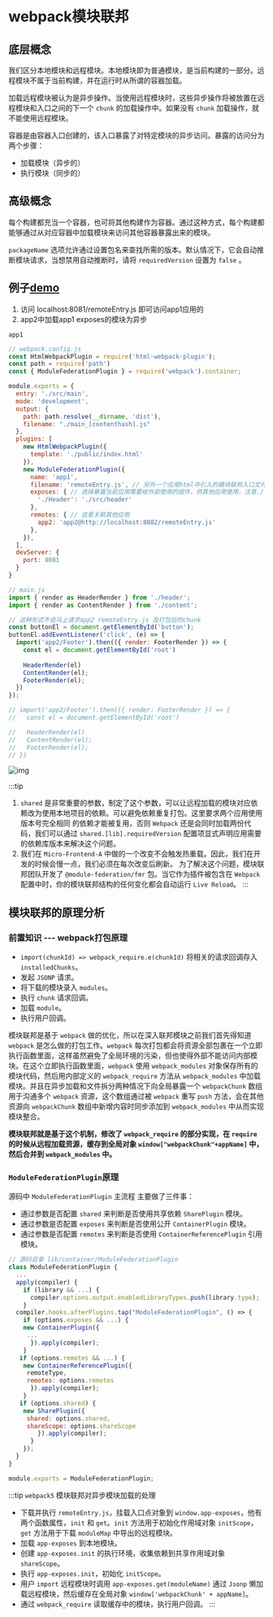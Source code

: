 # webpack模块联邦

## 底层概念
我们区分本地模块和远程模块。本地模块即为普通模块，是当前构建的一部分。远程模块不属于当前构建，并在运行时从所谓的容器加载。

加载远程模块被认为是异步操作。当使用远程模块时，这些异步操作将被放置在远程模块和入口之间的下一个 `chunk` 的加载操作中。如果没有 `chunk` 加载操作，就不能使用远程模块。

容器是由容器入口创建的，该入口暴露了对特定模块的异步访问。暴露的访问分为两个步骤：
- 加载模块（异步的）
- 执行模块（同步的）

## 高级概念
每个构建都充当一个容器，也可将其他构建作为容器。通过这种方式，每个构建都能够通过从对应容器中加载模块来访问其他容器暴露出来的模块。

`packageName` 选项允许通过设置包名来查找所需的版本。默认情况下，它会自动推断模块请求，当想禁用自动推断时，请将 `requiredVersion` 设置为 `false` 。

## 例子[demo](https://github.com/Eddie-Fannie/ok-to-loose-plan/tree/main/review-webpack/module-federation)

1. 访问 localhost:8081/remoteEntry.js 即可访问app1应用的
2. app2中加载app1 exposes的模块为异步

`app1`
```js
// webpack.config.js
const HtmlWebpackPlugin = require('html-webpack-plugin');
const path = require('path')
const { ModuleFederationPlugin } = require('webpack').container;

module.exports = {
  entry: './src/main',
  mode: 'development',
  output: {
    path: path.resolve(__dirname, 'dist'),
    filename: "./main_[contenthash].js"
  },
  plugins: [
    new HtmlWebpackPlugin({
      template: './public/index.html'
    }),
    new ModuleFederationPlugin({
      name: 'app1',
      filename: 'remoteEntry.js', // 另外一个应用html中引入的模块联邦入口文件
      exposes: { // 选择暴露当前应用需要给外部使用的组件，供其他应用使用，注意./
        './Header': './src/header'
      },
      remotes: { // 这里关联其他应用
        app2: 'app2@http://localhost:8082/remoteEntry.js'
      },
    }),
  ],
  devServer: {
    port: 8081
  }
}

// main.js
import { render as HeaderRender } from './header';
import { render as ContentRender } from './content';

// 这种形式不会马上请求app2 remoteEntry.js 及打包后的chunk
const buttonEl = document.getElementById('button');
buttonEl.addEventListener('click', (e) => {
  import('app2/Footer').then(({ render: FooterRender }) => {
    const el = document.getElementById('root')
  
    HeaderRender(el)
    ContentRender(el);
    FooterRender(el);
  })
});

// import('app2/Footer').then(({ render: FooterRender }) => {
//   const el = document.getElementById('root')

//   HeaderRender(el)
//   ContentRender(el);
//   FooterRender(el);
// })
```
![img](/dovis-blog/other/模块联邦1.png)

:::tip
1. `shared` 是非常重要的参数，制定了这个参数，可以让远程加载的模块对应依赖改为使用本地项目的依赖。可以避免依赖重复打包。这里要求两个应用使用 版本号完全相同 的依赖才能被复用，否则 `Webpack` 还是会同时加载两份代码，我们可以通过 `shared.[lib].requiredVersion` 配置项显式声明应用需要的依赖库版本来解决这个问题。
2. 我们在 `Micro-Frontend-A` 中做的一个改变不会触发热重载。因此，我们在开发的时候会慢一点，我们必须在每次改变后刷新。
为了解决这个问题，模块联邦团队开发了 `@module-federation/fmr` 包。当它作为插件被包含在 `Webpack` 配置中时，你的模块联邦结构的任何变化都会自动运行 `Live Reload`。
:::

## 模块联邦的原理分析
### 前置知识 --- webpack打包原理
- `import(chunkId) => webpack_require.e(chunkId)` 将相关的请求回调存入 `installedChunks`。
- 发起 `JSONP` 请求。
- 将下载的模块录入 `modules`。
- 执行 `chunk` 请求回调。
- 加载 `module`。
- 执行用户回调。

模块联邦是基于 `webpack` 做的优化，所以在深入联邦模块之前我们首先得知道 `webpack` 是怎么做的打包工作。`webpack` 每次打包都会将资源全部包裹在一个立即执行函数里面，这样虽然避免了全局环境的污染，但也使得外部不能访问内部模块。在这个立即执行函数里面，`webpack` 使用 `webpack_modules` 对象保存所有的模块代码，然后用内部定义的 `webpack_require` 方法从 `webpack_modules` 中加载模块。并且在异步加载和文件拆分两种情况下向全局暴露一个 `webpackChunk` 数组用于沟通多个 `webpack` 资源，这个数组通过被 `webpack` 重写 `push` 方法，会在其他资源向 `webpackChunk` 数组中新增内容时同步添加到 `webpack_modules` 中从而实现模块整合。

**模块联邦就是基于这个机制，修改了 `webpack_require` 的部分实现，在 `require` 的时候从远程加载资源，缓存到全局对象 `window["webpackChunk"+appName]` 中，然后合并到 `webpack_modules` 中。**

### `ModuleFederationPlugin`原理

源码中 `ModuleFederationPlugin` 主流程 主要做了三件事：

- 通过参数是否配置 `shared` 来判断是否使用共享依赖 `SharePlugin` 模块。
- 通过参数是否配置 `exposes` 来判断是否使用公开 `ContainerPlugin` 模块。
- 通过参数是否配置 `remotes` 来判断是否使用 `ContainerReferencePlugin` 引用模块。

```js
// 源码目录 lib/container/ModuleFederationPlugin
class ModuleFederationPlugin {
  ...
  apply(compiler) {
    if (library && ...) {
      compiler.options.output.enabledLibraryTypes.push(library.type);
    }
  compiler.hooks.afterPlugins.tap("ModuleFederationPlugin", () => {
    if (options.exposes && ...) {
    new ContainerPlugin({
     ...
      }).apply(compiler);
    }
   if (options.remotes && ...) {
    new ContainerReferencePlugin({
     remoteType,
     remotes: options.remotes
      }).apply(compiler);
    }
   if (options.shared) {
    new SharePlugin({
     shared: options.shared,
     shareScope: options.shareScope
        }).apply(compiler);
      }
    });
  }
}

module.exports = ModuleFederationPlugin;
```

:::tip
`webpack5` 模块联邦对异步模块加载的处理

- 下载并执行 `remoteEntry.js`，挂载入口点对象到 `window.app-exposes`，他有两个函数属性，`init` 和 `get`。`init` 方法用于初始化作用域对象 `initScope`，`get` 方法用于下载 `moduleMap` 中导出的远程模块。
- 加载 `app-exposes` 到本地模块。
- 创建 `app-exposes.init` 的执行环境，收集依赖到共享作用域对象 `shareScope`。
- 执行 `app-exposes.init`，初始化 `initScope`。
- 用户 `import` 远程模块时调用 `app-exposes.get(moduleName)` 通过 `Jsonp` 懒加载远程模块，然后缓存在全局对象 `window['webpackChunk' + appName]`。
- 通过 `webpack_require` 读取缓存中的模块，执行用户回调。
:::